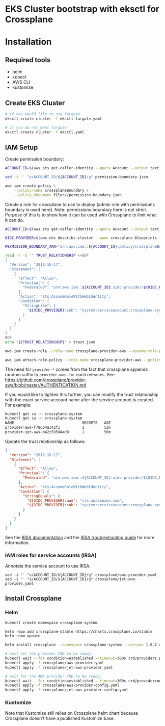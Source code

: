 # EKS Cluster bootstrap with eksctl for Crossplane

# Installation
## Required tools
- helm
- kubect
- AWS CLI
- kustomize


## Create EKS Cluster

```bash
# if you would like to use fargate
eksctl create cluster -f eksctl-fargate.yaml

# if you do not want fargate
eksctl create cluster -f eksctl.yaml
```

## IAM Setup
Create permission boundary:
```bash
ACCOUNT_ID=$(aws sts get-caller-identity --query Account --output text)

sed -i '' "s/ACCOUNT_ID/${ACCOUNT_ID}/g" permission-boundary.json

aws iam create-policy \
    --policy-name crossplaneBoundary \
    --policy-document file://permission-boundary.json
```

Create a role for crossplane to use to deploy (admin role with permissions boundary is used here). Note: permissions boundary here is not strict. Purpose of this is to show how it can be used with Crossplane to limit what it can do.

```bash
ACCOUNT_ID=$(aws sts get-caller-identity --query Account --output text)

OIDC_PROVIDER=$(aws eks describe-cluster --name crossplane-blueprints --query "cluster.identity.oidc.issuer" --output text | sed -e "s/^https:\/\///")

PERMISSION_BOUNDARY_ARN="arn:aws:iam::${ACCOUNT_ID}:policy/crossplaneBoundary"

read -r -d '' TRUST_RELATIONSHIP <<EOF
{
  "Version": "2012-10-17",
  "Statement": [
    {
      "Effect": "Allow",
      "Principal": {
        "Federated": "arn:aws:iam::${ACCOUNT_ID}:oidc-provider/${OIDC_PROVIDER}"
      },
      "Action": "sts:AssumeRoleWithWebIdentity",
      "Condition": {
        "StringLike": {
          "${OIDC_PROVIDER}:sub": "system:serviceaccount:crossplane-system:provider-*"
        }
      }
    }
  ]
}
EOF
echo "${TRUST_RELATIONSHIP}" > trust.json

aws iam create-role --role-name crossplane-provider-aws --assume-role-policy-document file://trust.json --description "IAM role for provider-aws" --permissions-boundary ${PERMISSION_BOUNDARY_ARN}

aws iam attach-role-policy --role-name crossplane-provider-aws --policy-arn=arn:aws:iam::aws:policy/AdministratorAccess

```
The need for `provider-*` comes from the fact that crossplane appends random suffix to `provider-aws-` for each releases. See https://github.com/crossplane/provider-aws/blob/master/AUTHENTICATION.md

If you would like to tighten this further, you can modify the trust relationship with the exact service account name after the service account is created. For example:
```bash
kubectl get sa -n crossplane-system 
kubectl get sa -n crossplane-system
NAME                               SECRETS   AGE
provider-aws-f78664a342f1          1         52m
provider-jet-aws-b42c59584ad8      1         56m
```
Update the trust relationship as follows:
```json
{
  "Version": "2012-10-17",
  "Statement": [
    {
      "Effect": "Allow",
      "Principal": {
        "Federated": "arn:aws:iam::${ACCOUNT_ID}:oidc-provider/${OIDC_PROVIDER}"
      },
      "Action": "sts:AssumeRoleWithWebIdentity",
      "Condition": {
        "StringEquals": {
          "${OIDC_PROVIDER}:aud": "sts.amazonaws.com",
          "${OIDC_PROVIDER}:sub": "system:serviceaccount:crossplane-system:provider-aws-f78664a342f1"
        }
      }
    }
  ]
}
```
See the [IRSA documentation](https://docs.aws.amazon.com/eks/latest/userguide/create-service-account-iam-policy-and-role.html) and the [IRSA troubleshooting guide](https://aws.amazon.com/premiumsupport/knowledge-center/eks-troubleshoot-IRSA-errors/) for more information. 
### IAM roles for service accounts (IRSA)
Annotate the service account to use IRSA.

```
sed -i '' "s/ACCOUNT_ID/${ACCOUNT_ID}/g" crossplane/aws-provider.yaml
sed -i '' "s/ACCOUNT_ID/${ACCOUNT_ID}/g" crossplane/jet-aws-provider.yaml
```

## Install Crossplane

### Helm

```bash
kubectl create namespace crossplane-system

helm repo add crossplane-stable https://charts.crossplane.io/stable
helm repo update

helm install crossplane --namespace crossplane-system --version 1.6.2 crossplane-stable/crossplane
```

```bash
# wait for the provider CRD to be ready.
kubectl wait --for condition=established --timeout=300s crd/providers.pkg.crossplane.io
kubectl apply -f crossplane/aws-provider.yaml
kubectl apply -f crossplane/jet-aws-provider.yaml

# wait for the AWS provider CRD to be ready.
kubectl wait --for condition=established --timeout=300s crd/providerconfigs.aws.crossplane.io
kubectl apply -f crossplane/aws-provider-config.yaml
kubectl apply -f crossplane/jet-aws-provider-config.yaml
```

### Kustomize
Note that Kustomize still relies on Crossplane helm chart because Crossplane doesn't have a published Kustomize base.
